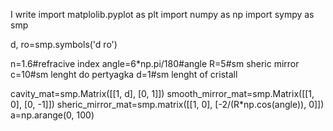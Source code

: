 I write
import matplolib.pyplot as plt
import numpy as np
import sympy as smp

d, ro=smp.symbols('d ro')

n=1.6#refracive index
angle=6*np.pi/180#angle
R=5#sm sheric mirror
c=10#sm lenght do pertyagka
d=1#sm lenght of cristall



cavity_mat=smp.Matrix([[1, d], [0, 1]])
smooth_mirror_mat=smp.Matrix([[1, 0], [0, -1]])
sheric_mirror_mat=smp.matrix([[1, 0], [-2/(R*np.cos(angle)), 0]])
a=np.arange(0, 100)
